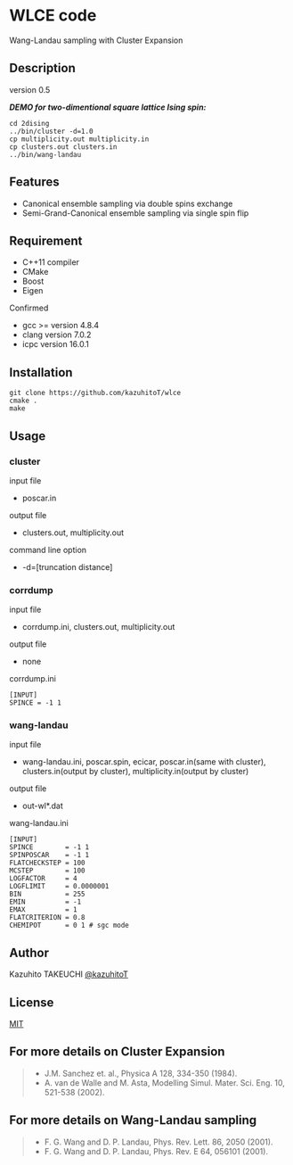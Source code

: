 # WLCE code

Wang-Landau sampling with Cluster Expansion

## Description
version 0.5

***DEMO for two-dimentional square lattice Ising spin:***

```
cd 2dising
../bin/cluster -d=1.0
cp multiplicity.out multiplicity.in
cp clusters.out clusters.in
../bin/wang-landau
```

## Features

- Canonical ensemble sampling via double spins exchange
- Semi-Grand-Canonical ensemble sampling  via single spin flip

## Requirement

- C++11 compiler
- CMake
- Boost
- Eigen

Confirmed
- gcc >= version 4.8.4
- clang version 7.0.2
- icpc version 16.0.1

## Installation

```
git clone https://github.com/kazuhitoT/wlce
cmake .
make
```

## Usage

### cluster
input file
- poscar.in

output file
- clusters.out, multiplicity.out

command line option
- -d=[truncation distance]

### corrdump
input file
- corrdump.ini, clusters.out, multiplicity.out

output file
- none

corrdump.ini
```
[INPUT]
SPINCE = -1 1
```

### wang-landau
input file
-   wang-landau.ini, poscar.spin, ecicar, poscar.in(same with cluster), clusters.in(output by cluster), multiplicity.in(output by cluster)

output file
- out-wl*.dat

wang-landau.ini
```
[INPUT]
SPINCE        = -1 1
SPINPOSCAR    = -1 1
FLATCHECKSTEP = 100
MCSTEP        = 100
LOGFACTOR     = 4
LOGFLIMIT     = 0.0000001
BIN           = 255
EMIN          = -1
EMAX          = 1
FLATCRITERION = 0.8
CHEMIPOT      = 0 1 # sgc mode
```


## Author

Kazuhito TAKEUCHI
[@kazuhitoT](https://github.com/kazuhitoT)

## License
[MIT](https://opensource.org/licenses/mit-license.php)


## For more details on Cluster Expansion
> * J.M. Sanchez et. al., Physica A 128, 334-350 (1984).
> * A. van de Walle and M. Asta, Modelling Simul. Mater. Sci. Eng. 10, 521-538 (2002).


## For more details on Wang-Landau sampling
> * F. G. Wang and D. P. Landau, Phys. Rev. Lett. 86, 2050 (2001).
> * F. G. Wang and D. P. Landau, Phys. Rev. E 64, 056101 (2001).
